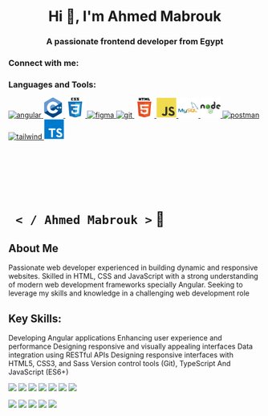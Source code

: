 



<h1 align="center">Hi 👋, I'm Ahmed Mabrouk</h1>
<h3 align="center">A passionate frontend developer from Egypt</h3>

<h3 align="left">Connect with me:</h3>
<p align="left">
</p>

<h3 align="left">Languages and Tools:</h3>
<p align="left"> <a href="https://angular.io" target="_blank" rel="noreferrer"> <img src="https://angular.io/assets/images/logos/angular/angular.svg" alt="angular" width="40" height="40"/> </a> <a href="https://www.w3schools.com/cpp/" target="_blank" rel="noreferrer"> <img src="https://raw.githubusercontent.com/devicons/devicon/master/icons/cplusplus/cplusplus-original.svg" alt="cplusplus" width="40" height="40"/> </a> <a href="https://www.w3schools.com/css/" target="_blank" rel="noreferrer"> <img src="https://raw.githubusercontent.com/devicons/devicon/master/icons/css3/css3-original-wordmark.svg" alt="css3" width="40" height="40"/> </a> <a href="https://www.figma.com/" target="_blank" rel="noreferrer"> <img src="https://www.vectorlogo.zone/logos/figma/figma-icon.svg" alt="figma" width="40" height="40"/> </a> <a href="https://git-scm.com/" target="_blank" rel="noreferrer"> <img src="https://www.vectorlogo.zone/logos/git-scm/git-scm-icon.svg" alt="git" width="40" height="40"/> </a> <a href="https://www.w3.org/html/" target="_blank" rel="noreferrer"> <img src="https://raw.githubusercontent.com/devicons/devicon/master/icons/html5/html5-original-wordmark.svg" alt="html5" width="40" height="40"/> </a> <a href="https://developer.mozilla.org/en-US/docs/Web/JavaScript" target="_blank" rel="noreferrer"> <img src="https://raw.githubusercontent.com/devicons/devicon/master/icons/javascript/javascript-original.svg" alt="javascript" width="40" height="40"/> </a> <a href="https://www.mysql.com/" target="_blank" rel="noreferrer"> <img src="https://raw.githubusercontent.com/devicons/devicon/master/icons/mysql/mysql-original-wordmark.svg" alt="mysql" width="40" height="40"/> </a> <a href="https://nodejs.org" target="_blank" rel="noreferrer"> <img src="https://raw.githubusercontent.com/devicons/devicon/master/icons/nodejs/nodejs-original-wordmark.svg" alt="nodejs" width="40" height="40"/> </a> <a href="https://postman.com" target="_blank" rel="noreferrer"> <img src="https://www.vectorlogo.zone/logos/getpostman/getpostman-icon.svg" alt="postman" width="40" height="40"/> </a> <a href="https://tailwindcss.com/" target="_blank" rel="noreferrer"> <img src="https://www.vectorlogo.zone/logos/tailwindcss/tailwindcss-icon.svg" alt="tailwind" width="40" height="40"/> </a> <a href="https://www.typescriptlang.org/" target="_blank" rel="noreferrer"> <img src="https://raw.githubusercontent.com/devicons/devicon/master/icons/typescript/typescript-original.svg" alt="typescript" width="40" height="40"/> </a> </p>












<br>
<br>
<br>
<br>
<br>







<h1><code> < / Ahmed Mabrouk ></code> 👋</h1>
<!-- <h2>Skills</h2> -->
<!--  <img
          src="https://tse1.mm.bing.net/th?id=OIP.jr4Il2wCtgna9dRso6FPBQHaD4&pid=Api&P=0&h=220"
          style="border-radius: 50"
          width="65px"
          height="65px" 
      />
 <img
          src="https://tse1.mm.bing.net/th?id=OIP.nmO9hQNJVwi-Vm51RR7AwAHaHa&pid=Api&P=0&h=220"
          style="border-radius: 50"
          width="65px"
          height="65px" 
      /> -->

<h2>About Me</h2>
      <p>
        Passionate web developer experienced in building dynamic and responsive
        websites. Skilled in HTML, CSS and JavaScript with a strong
        understanding of modern web development frameworks specially Angular.
        Seeking to leverage my skills and knowledge in a challenging web
        development role
      </p>
<!--       Front-End Developer Angular with expertise in building dynamic and responsive web applications using Angular, proficient in modern web technologies such as HTML5, CSS3, TypeScript, and 
       JavaScript (ES6+). Experienced in performance optimization and designing standout user interfaces using advanced tools like RESTful APIs.
 -->
<h2>Key Skills:</h2>

Developing Angular applications
Enhancing user experience and performance
Designing responsive and visually appealing interfaces
Data integration using RESTful APIs
Designing responsive interfaces with HTML5, CSS3, and Sass
Version control tools (Git), TypeScript And JavaScript (ES6+)

 <img src="https://img.shields.io/badge/Angular-DD0031?style=for-the-badge&logo=angular&logoColor=white">  <img src="https://img.shields.io/badge/Font_Awesome-339AF0?style=for-the-badge&logo=fontawesome&logoColor=white">   <img src="https://img.shields.io/badge/Figma-F24E1E?style=for-the-badge&logo=figma&logoColor=white">  <img src="https://img.shields.io/badge/Bootstrap-563D7C?style=for-the-badge&logo=bootstrap&logoColor=white">  <img src="https://img.shields.io/badge/jQuery-0769AD?style=for-the-badge&logo=jquery&logoColor=white"> <img src="https://img.shields.io/badge/JWT-000000?style=for-the-badge&logo=JSON%20web%20tokens&logoColor=white"> <img src="https://img.shields.io/badge/npm-CB3837?style=for-the-badge&logo=npm&logoColor=white">

 <img src="https://img.shields.io/badge/Postman-FF6C37?style=for-the-badge&logo=Postman&logoColor=white"> <img src="https://img.shields.io/badge/C%2B%2B-00599C?style=for-the-badge&logo=c%2B%2B&logoColor=white"> <img src="https://img.shields.io/badge/CSS3-1572B6?style=for-the-badge&logo=css3&logoColor=white"> <img src="https://img.shields.io/badge/JavaScript-323330?style=for-the-badge&logo=javascript&logoColor=F7DF1E"> <img src="https://img.shields.io/badge/GitHub-100000?style=for-the-badge&logo=github&logoColor=white">



